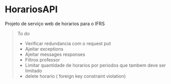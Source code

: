 # HorariosAPI
Projeto de serviço web de horarios para o IFRS

> To do
  > - Verificar redundancia com o request put
  > - Ajeitar exceptions
  > - Ajeitar messages responses
  > - Filtros professor
  > - Limitar quantidade de horarios por periodos que tambem deve ser limitado
  > - delete horario ( foreign key constraint violation)
 
  
 